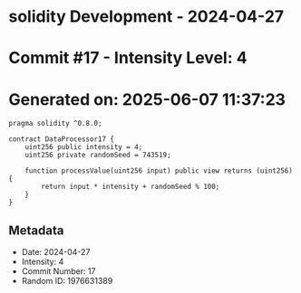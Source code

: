 ﻿# solidity Development - 2024-04-27
# Commit #17 - Intensity Level: 4
# Generated on: 2025-06-07 11:37:23
```solidity
pragma solidity ^0.8.0;

contract DataProcessor17 {
    uint256 public intensity = 4;
    uint256 private randomSeed = 743519;

    function processValue(uint256 input) public view returns (uint256) {
        return input * intensity + randomSeed % 100;
    }
}
```
## Metadata
- Date: 2024-04-27
- Intensity: 4
- Commit Number: 17
- Random ID: 1976631389
